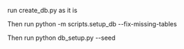 run create_db.py as it is

Then run python -m scripts.setup_db --fix-missing-tables

Then run python db_setup.py --seed